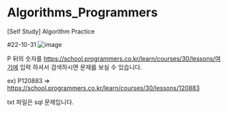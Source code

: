 # Algorithms_Programmers
[Self Study] Algorithm Practice



#22-10-31
![image](https://user-images.githubusercontent.com/102732246/198957212-bde842d9-054c-4fc4-8ef1-0e057c3fe0a9.png)

P 뒤의 숫자를 https://school.programmers.co.kr/learn/courses/30/lessons/여기에 입력    하셔서 검색하시면 문제를 보실 수 있습니다.

ex) P120883 => https://school.programmers.co.kr/learn/courses/30/lessons/120883

txt 파일은 sql 문제입니다.